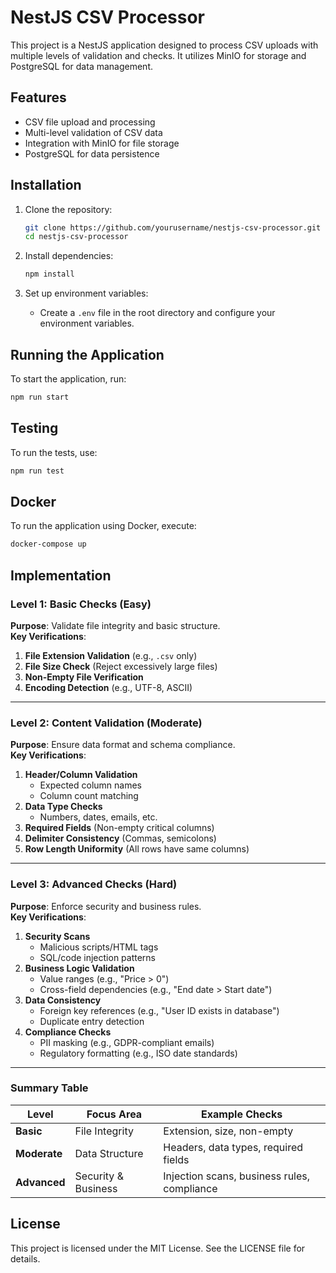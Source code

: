 # NestJS CSV Processor

This project is a NestJS application designed to process CSV uploads with multiple levels of validation and checks. It utilizes MinIO for storage and PostgreSQL for data management.

## Features

- CSV file upload and processing
- Multi-level validation of CSV data
- Integration with MinIO for file storage
- PostgreSQL for data persistence

## Installation

1. Clone the repository:
   ```bash
   git clone https://github.com/yourusername/nestjs-csv-processor.git
   cd nestjs-csv-processor
   ```

2. Install dependencies:
   ```bash
   npm install
   ```

3. Set up environment variables:
   - Create a `.env` file in the root directory and configure your environment variables.

## Running the Application

To start the application, run:
```bash
npm run start
```

## Testing

To run the tests, use:
```bash
npm run test
```

## Docker

To run the application using Docker, execute:
```bash
docker-compose up
```

## Implementation

### **Level 1: Basic Checks (Easy)**  
**Purpose**: Validate file integrity and basic structure.  
**Key Verifications**:  
1. **File Extension Validation** (e.g., `.csv` only)  
2. **File Size Check** (Reject excessively large files)  
3. **Non-Empty File Verification**  
4. **Encoding Detection** (e.g., UTF-8, ASCII)  

---

### **Level 2: Content Validation (Moderate)**  
**Purpose**: Ensure data format and schema compliance.  
**Key Verifications**:  
1. **Header/Column Validation**  
   - Expected column names  
   - Column count matching  
2. **Data Type Checks**  
   - Numbers, dates, emails, etc.  
3. **Required Fields** (Non-empty critical columns)  
4. **Delimiter Consistency** (Commas, semicolons)  
5. **Row Length Uniformity** (All rows have same columns)  

---

### **Level 3: Advanced Checks (Hard)**  
**Purpose**: Enforce security and business rules.  
**Key Verifications**:  
1. **Security Scans**  
   - Malicious scripts/HTML tags  
   - SQL/code injection patterns  
2. **Business Logic Validation**  
   - Value ranges (e.g., "Price > 0")  
   - Cross-field dependencies (e.g., "End date > Start date")  
3. **Data Consistency**  
   - Foreign key references (e.g., "User ID exists in database")  
   - Duplicate entry detection  
4. **Compliance Checks**  
   - PII masking (e.g., GDPR-compliant emails)  
   - Regulatory formatting (e.g., ISO date standards)  

---

### **Summary Table**  
| **Level**       | **Focus Area**       | **Example Checks**                              |  
|-----------------|----------------------|-----------------------------------------------|  
| **Basic**       | File Integrity       | Extension, size, non-empty                    |  
| **Moderate**    | Data Structure       | Headers, data types, required fields          |  
| **Advanced**    | Security & Business  | Injection scans, business rules, compliance  |

## License

This project is licensed under the MIT License. See the LICENSE file for details.